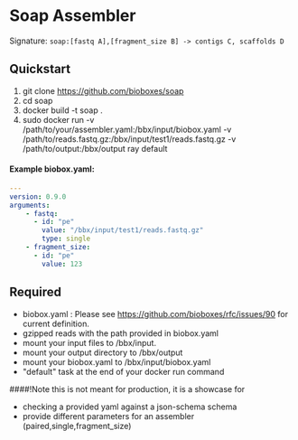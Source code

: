 # Soap Assembler

Signature: `soap:[fastq A],[fragment_size B] -> contigs C, scaffolds D`

## Quickstart

1. git clone https://github.com/bioboxes/soap
2. cd soap
3. docker build -t soap .
4. sudo docker run -v /path/to/your/assembler.yaml:/bbx/input/biobox.yaml -v /path/to/reads.fastq.gz:/bbx/input/test1/reads.fastq.gz -v /path/to/output:/bbx/output ray default

#### Example biobox.yaml:
```YAML
---
version: 0.9.0
arguments:
    - fastq:
      - id: "pe" 
        value: "/bbx/input/test1/reads.fastq.gz"
        type: single
    - fragment_size:
      - id: "pe"
        value: 123
```

## Required
* biobox.yaml : Please see https://github.com/bioboxes/rfc/issues/90 for current definition.
* gzipped reads with the path provided in biobox.yaml
* mount your input files to /bbx/input. 
* mount your output directory to /bbx/output
* mount your biobox.yaml to /bbx/input/biobox.yaml
* "default" task at the end of your docker run command

####!Note this is not meant for production, it is a showcase for
* checking a provided yaml against a json-schema schema
* provide different parameters for an assembler (paired,single,fragment_size)
